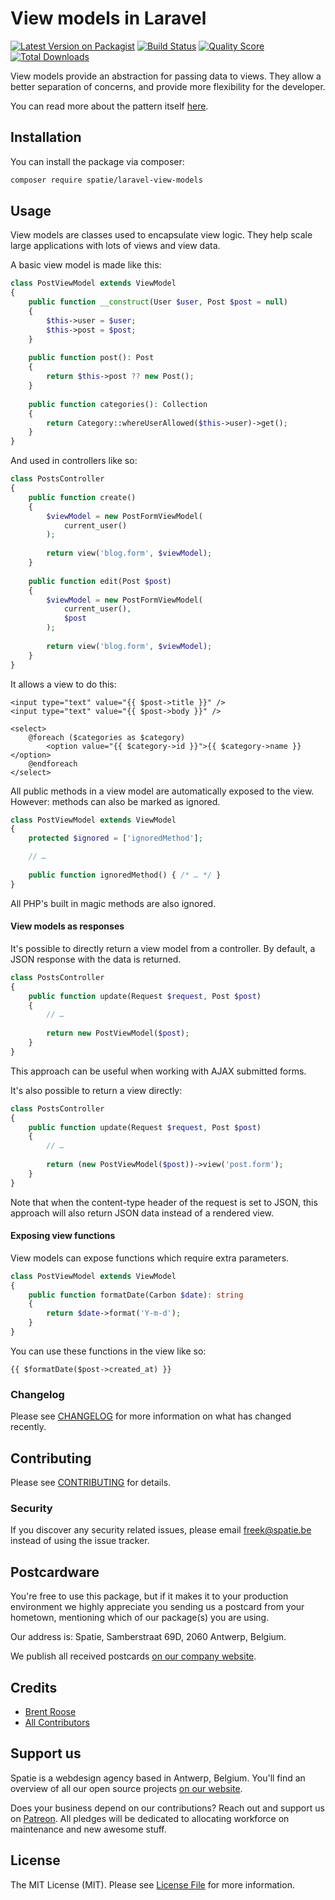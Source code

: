 # View models in Laravel

[![Latest Version on Packagist](https://img.shields.io/packagist/v/spatie/laravel-view-models.svg?style=flat-square)](https://packagist.org/packages/spatie/laravel-view-models)
[![Build Status](https://img.shields.io/travis/spatie/laravel-view-models/master.svg?style=flat-square)](https://travis-ci.org/spatie/laravel-view-models)
[![Quality Score](https://img.shields.io/scrutinizer/g/spatie/laravel-view-models.svg?style=flat-square)](https://scrutinizer-ci.com/g/spatie/laravel-view-models)
[![Total Downloads](https://img.shields.io/packagist/dt/spatie/laravel-view-models.svg?style=flat-square)](https://packagist.org/packages/spatie/laravel-view-models)

View models provide an abstraction for passing data to views.
They allow a better separation of concerns, and provide more flexibility for the developer.

You can read more about the pattern itself [here](https://stitcher.io/blog/laravel-view-models).

## Installation

You can install the package via composer:

```bash
composer require spatie/laravel-view-models
```

## Usage

View models are classes used to encapsulate view logic. 
They help scale large applications with lots of views and view data.

A basic view model is made like this:

```php
class PostViewModel extends ViewModel
{
    public function __construct(User $user, Post $post = null)
    {
        $this->user = $user;
        $this->post = $post;
    }
    
    public function post(): Post
    {
        return $this->post ?? new Post();
    }
    
    public function categories(): Collection
    {
        return Category::whereUserAllowed($this->user)->get();
    }
}
```

And used in controllers like so:

```php
class PostsController
{
    public function create()
    {
        $viewModel = new PostFormViewModel(
            current_user()
        );
        
        return view('blog.form', $viewModel);
    }
    
    public function edit(Post $post)
    {
        $viewModel = new PostFormViewModel(
            current_user(), 
            $post
        );
    
        return view('blog.form', $viewModel);
    }
}
```

It allows a view to do this:

```blade
<input type="text" value="{{ $post->title }}" />
<input type="text" value="{{ $post->body }}" />

<select>
    @foreach ($categories as $category)
        <option value="{{ $category->id }}">{{ $category->name }}</option>
    @endforeach
</select>
```

All public methods in a view model are automatically exposed to the view. 
However: methods can also be marked as ignored.

```php
class PostViewModel extends ViewModel
{
    protected $ignored = ['ignoredMethod'];

    // …
    
    public function ignoredMethod() { /* … */ }
}
```

All PHP's built in magic methods are also ignored.

#### View models as responses

It's possible to directly return a view model from a controller. 
By default, a JSON response with the data is returned.

```php
class PostsController
{
    public function update(Request $request, Post $post)
    {
        // …
        
        return new PostViewModel($post);
    }
}
```

This approach can be useful when working with AJAX submitted forms.

It's also possible to return a view directly:

```php
class PostsController
{
    public function update(Request $request, Post $post)
    {
        // …
        
        return (new PostViewModel($post))->view('post.form');
    }
}
```

Note that when the content-type header of the request is set to JSON, 
this approach will also return JSON data instead of a rendered view.

#### Exposing view functions

View models can expose functions which require extra parameters.

```php
class PostViewModel extends ViewModel
{
    public function formatDate(Carbon $date): string
    {
        return $date->format('Y-m-d');
    }
}
```

You can use these functions in the view like so:

```blade
{{ $formatDate($post->created_at) }}
```

### Changelog

Please see [CHANGELOG](CHANGELOG.md) for more information on what has changed recently.

## Contributing

Please see [CONTRIBUTING](CONTRIBUTING.md) for details.

### Security

If you discover any security related issues, please email freek@spatie.be instead of using the issue tracker.

## Postcardware

You're free to use this package, but if it makes it to your production environment we highly appreciate you sending us a postcard from your hometown, mentioning which of our package(s) you are using.

Our address is: Spatie, Samberstraat 69D, 2060 Antwerp, Belgium.

We publish all received postcards [on our company website](https://spatie.be/en/opensource/postcards).

## Credits

- [Brent Roose](https://github.com/brendt)
- [All Contributors](../../contributors)

## Support us

Spatie is a webdesign agency based in Antwerp, Belgium. You'll find an overview of all our open source projects [on our website](https://spatie.be/opensource).

Does your business depend on our contributions? Reach out and support us on [Patreon](https://www.patreon.com/spatie). 
All pledges will be dedicated to allocating workforce on maintenance and new awesome stuff.

## License

The MIT License (MIT). Please see [License File](LICENSE.md) for more information.
